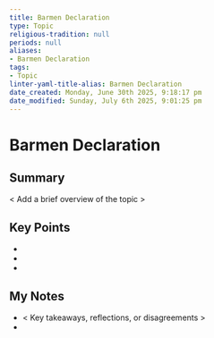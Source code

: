 ```yaml
---
title: Barmen Declaration
type: Topic
religious-tradition: null
periods: null
aliases:
- Barmen Declaration
tags:
- Topic
linter-yaml-title-alias: Barmen Declaration
date_created: Monday, June 30th 2025, 9:18:17 pm
date_modified: Sunday, July 6th 2025, 9:01:25 pm
---
```


# Barmen Declaration

## Summary
< Add a brief overview of the topic >

## Key Points
- 
- 
- 

## My Notes
- < Key takeaways, reflections, or disagreements >
- 
